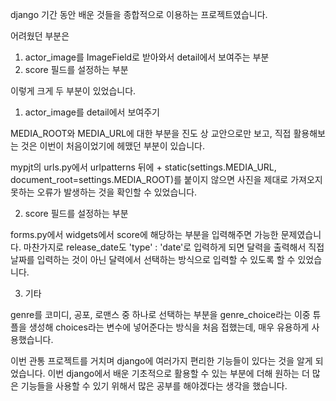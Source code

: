 django 기간 동안 배운 것들을 종합적으로 이용하는 프로젝트였습니다.



어려웠던 부분은 

1. actor_image를 ImageField로 받아와서 detail에서 보여주는 부분
2. score 필드를 설정하는 부분

이렇게 크게 두 부분이 있었습니다.



1. actor_image를 detail에서 보여주기

MEDIA_ROOT와 MEDIA_URL에 대한 부분을 진도 상 교안으로만 보고, 직접 활용해보는 것은 이번이 처음이었기에 헤맸던 부분이 있습니다.

mypjt의 urls.py에서 urlpatterns 뒤에  \+ static(settings.MEDIA_URL, document_root=settings.MEDIA_ROOT)를 붙이지 않으면 사진을 제대로 가져오지 못하는 오류가 발생하는 것을 확인할 수 있었습니다.



2. score 필드를 설정하는 부분

forms.py에서 widgets에서 score에 해당하는 부분을 입력해주면 가능한 문제였습니다. 마찬가지로 release_date도 'type' : 'date'로 입력하게 되면 달력을 출력해서 직접 날짜를 입력하는 것이 아닌 달력에서 선택하는 방식으로 입력할 수 있도록 할 수 있었습니다.



3. 기타

genre를 코미디, 공포, 로맨스 중 하나로 선택하는 부분을 genre_choice라는 이중 튜플을 생성해 choices라는 변수에 넣어준다는 방식을 처음 접했는데, 매우 유용하게 사용했습니다.



이번 관통 프로젝트를 거치며 django에 여러가지 편리한 기능들이 있다는 것을 알게 되었습니다. 이번 django에서 배운 기초적으로 활용할 수 있는 부분에 더해 원하는 더 많은 기능들을 사용할 수 있기 위해서 많은 공부를 해야겠다는 생각을 했습니다.